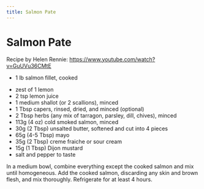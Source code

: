 ```yaml
---
title: Salmon Pate
---
```


# Salmon Pate

Recipe by Helen Rennie: https://www.youtube.com/watch?v=GuUVu36CMtE

* 1 lb salmon fillet, cooked

 <!---->

* zest of 1 lemon
* 2 tsp lemon juice
* 1 medium shallot (or 2 scallions), minced
* 1 Tbsp capers, rinsed, dried, and minced (optional)
* 2 Tbsp herbs (any mix of tarragon, parsley, dill, chives), minced
* 113g (4 oz) cold smoked salmon, minced
* 30g (2 Tbsp) unsalted butter, softened and cut into 4 pieces
* 65g (4-5 Tbsp) mayo
* 35g (2 Tbsp) creme fraiche or sour cream
* 15g (1 Tbsp) Dijon mustard
* salt and pepper to taste

In a medium bowl, combine everything except the cooked salmon and mix until
homogeneous. Add the cooked salmon, discarding any skin and brown flesh, and mix
thoroughly. Refrigerate for at least 4 hours.
